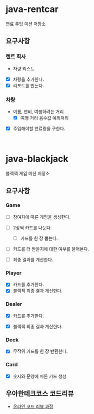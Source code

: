 # java-rentcar
연료 주입 미션 저장소  
  
## 요구사항
### 렌트 회사
- 차량 리스트
- [x] 차량을 추가한다.  
- [x] 리포트를 만든다.  

### 차량
- 이름, 연비, 여행하려는 거리
  - [x] 여행 거리 음수값 예외처리
- [x] 주입해야할 연료량을 구한다.

<br/>

# java-blackjack
블랙잭 게임 미션 저장소  
  
## 요구사항
### Game
- [ ] 참여자에 따른 게임을 생성한다.
- [ ] 2장씩 카드를 나눈다.
  - [ ] 카드를 한 장 뽑는다.
- [ ] 카드를 더 받을지에 대한 여부를 물어본다.
- [ ] 최종 결과를 계산한다.


### Player
- [x] 카드를 추가한다.
- [x] 블랙잭 최종 결과 계산한다.

### Dealer
- [x] 카드를 추가한다.
- [x] 블랙잭 최종 결과 계산한다.


### Deck
- [x] 무작위 카드를 한 장 반환한다.

### Card
- [x] 숫자와 문양에 따른 카드 생성

## 우아한테크코스 코드리뷰
* [온라인 코드 리뷰 과정](https://github.com/woowacourse/woowacourse-docs/blob/master/maincourse/README.md)